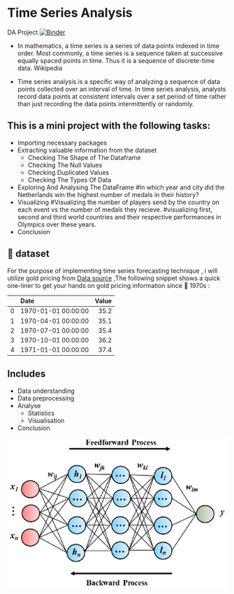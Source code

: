 # Time Series Analysis

DA Project
[![Binder](https://mybinder.org/badge_logo.svg)](https://mybinder.org/v2/gh/Asma-Zahouani/Data-Analysis-main/master?labpath=index.ipynb)

- In mathematics, a time series is a series of data points indexed in time order. Most commonly, a time series is a sequence taken at successive equally spaced points in time. Thus it is a sequence of discrete-time data. Wikipedia

- Time series analysis is a specific way of analyzing a sequence of data points collected over an interval of time. In time series analysis, analysts record data points at consistent intervals over a set period of time rather than just recording the data points intermittently or randomly.

## This is a mini project with the following tasks:
* Importing necessary packages
* Extracting valuable information from the dataset
  * Checking The Shape of The Dataframe
  * Checking The Null Values
  * Checking Duplicated Values
  * Checking The Types Of Data
* Exploring And Analysing The DataFrame
#In which year and city did the Netherlands win the highest number of medals in their history?
* Visualizing
#Visualizing the number of players send by the country on each event vs the number of medals they recieve.
#visualizing first, second and third world countries and their respective performances in Olympics over these years.
* Conclusion
  

## :file_folder: dataset
For the purpose of implementing time series forecasting technique , i will utilize gold pricing from  [Data source](https://data.nasdaq.com/) ,The following snippet shows a quick one-liner to get your hands on gold pricing
information since :date: 1970s :

|    | Date                |   Value |
|---:|:--------------------|--------:|
|  0 | 1970-01-01 00:00:00 |    35.2 |
|  1 | 1970-04-01 00:00:00 |    35.1 |
|  2 | 1970-07-01 00:00:00 |    35.4 |
|  3 | 1970-10-01 00:00:00 |    36.2 |
|  4 | 1971-01-01 00:00:00 |    37.4 |



## Includes
* Data understanding
* Data preprocessing
* Analyse
  * Statistics
  * Visualisation
* Conclusion


<img src="images/MLP.png" />


